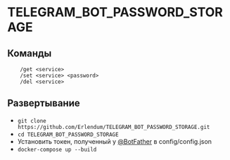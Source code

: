 # TELEGRAM_BOT_PASSWORD_STORAGE
## Команды
```
    /get <service>
    /set <service> <password>
    /del <service>
```
## Развертывание

* ```git clone https://github.com/Erlendum/TELEGRAM_BOT_PASSWORD_STORAGE.git```
* ```cd TELEGRAM_BOT_PASSWORD_STORAGE```
* Установить токен, полученный у [@BotFather](https://t.me/BotFather) в config/config.json
* ```docker-compose up --build```
